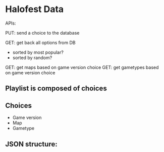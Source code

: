 # Halofest Data

APIs:

PUT: send a choice to the database

GET: get back all options from DB
- sorted by most popular? 
- sorted by random?

GET: get maps based on game version choice
GET: get gametypes based on game version choice

## Playlist is composed of choices


## Choices
- Game version
- Map
- Gametype


## JSON structure:

